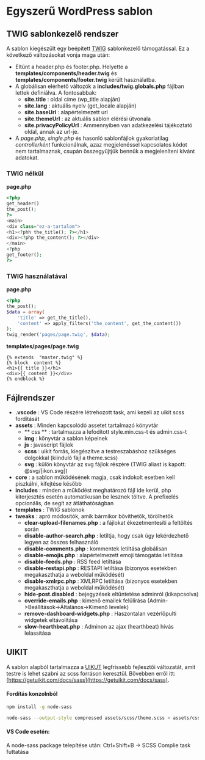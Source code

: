 
# Egyszerű WordPress sablon




  

## TWIG sablonkezelő rendszer

A sablon kiegészült egy beépített [TWIG](https://twig.symfony.com/) sablonkezelő támogatással. Ez a következő változásokat vonja maga után:
* Eltűnt a header.php és footer.php. Helyette a **templates/components/header.twig** és **templates/components/footer.twig** került használatba.
* A globálisan elérhető változók a **includes/twig.globals.php** fájlban lettek definiálva. A fontosabbak: 
  * **site.title** : oldal címe (wp_title alapján)
  * **site.lang** : aktuális nyelv (get_locale alapján)
  * **site.baseUrl** : alapértelmezett url
  * **site.themeUrl** : az aktuális sablon elérési útvonala
  * **site.privacyPolicyUrl** : Ammennyiben van adatkezelési tájékoztató oldal, annak az url-je.
* A *page.php, single.php* és hasonló sablonfájlok gyakorlatilag *controllerként* funkcionálnak, azaz megjelenéssel kapcsolatos kódot nem tartalmaznak, csupán összegyűjtjük bennük a megjeleníteni kívánt adatokat.

### TWIG nélkül
**page.php**
```php
<?php 
get_header()
the_post();
?>
<main>
<div class="ez-a-tartalom">
<h1><?phh the_title(); ?></h1>
<div><?php the_content(); ?></div>
</main>
<?php
get_footer();
?>
```

### TWIG használatával
**page.php**
```php
<?php 
the_post();
$data = array(
	'title' => get_the_title(),
	'content' => apply_filters('the_content', get_the_content())
); 
twig_render('pages/page.twig', $data);
```
**templates/pages/page.twig**
```twig
{% extends  "master.twig" %}
{% block  content %}
<h1>{{ title }}</h1>
<div>{{ content }}</div>
{% endblock %}
```

## Fájlrendszer

* **.vscode** : VS Code részére létrehozott task, ami kezeli az uikit scss fordítását
*  **assets** : Minden kapcsolódó assetet tartalmazó könyvtár
   * ** css ** : tartalmazza a lefodított style.min.css-t és admin.css-t
   * **img** : könyvtár a sablon képeinek
   * **js** : javascript fájlok
   * **scss** : uikit forrás, kiegészítve a testreszabáshoz szükséges dolgokkal (kiinduló fájl a theme.scss)
   * **svg** : külön könyvtár az svg fájlok részére (TWIG aliast is kapott: @svg/[ikon.svg])
* **core** : a sablon működésének magja, csak indokolt esetben kell piszkálni, kifejtése később
* **includes** : minden a működést meghatározó fájl ide kerül, php kiterjesztés esetén automatikusan be lesznek töltve. A prefixelés opcionális, de segít az átláthatóságban
* **templates** : TWIG sablonok
* **tweaks** : apró módosítók, amik bármikor bővíthetők, törölhetők
    * **clear-upload-filenames.php** : a fájlokat ékezetmentesíti a feltöltés során
    * **disable-author-search.php** : letiltja, hogy csak úgy lekérdezhető legyen az összes felhasználó
    * **disable-comments.php** : kommentek letiltása globálisan
    * **disable-emojis.php** : alapértelmezett emoji támogatás letiltása
    * **disable-feeds.php** : RSS feed letiltása
    * **disable-restapi.php** : RESTAPI letiltása (bizonyos esetekben megakaszthatja a weboldal működését)
    * **disable-xmlrpc.php** : XMLRPC letiltása (bizonyos esetekben megakaszthatja a weboldal működését)
    * **hide-post.disabled** : bejegyzések eltűntetése adminról (kikapcsolva)
    * **override-emails.php** : kimenő emailek felülírása (Admin->Beállítások->Általános->Kimenő levelek)
    * **remove-dashboard-widgets.php** : Haszontalan vezérlőpulti widgetek eltávolítása
    * **slow-hearthbeat.php** : Adminon az ajax (hearthbeat) hívás lelassítása

## UIKIT
A sablon alapból tartalmazza a [UIKUT](https://getuikit.com/) legfrissebb fejlesztői változatát, amit testre is lehet szabni az scss forráson keresztül. Bővebben erről itt: [https://getuikit.com/docs/sass](https://getuikit.com/docs/sass). 

#### Fordítás konzolnból
```bash
npm install -g node-sass

node-sass --output-style compressed assets/scss/theme.scss > assets/css/style.min.css
```

#### VS Code esetén: 
A node-sass package telepítése után: Ctrl+Shift+B -> SCSS Complie task futtatása